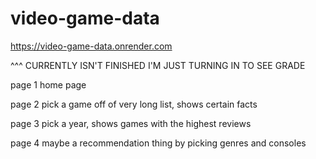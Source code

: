 # video-game-data

https://video-game-data.onrender.com

^^^
CURRENTLY ISN'T FINISHED I'M JUST TURNING IN TO SEE GRADE

page 1
home page

page 2 
pick a game off of very long list, shows certain facts

page 3 
pick a year, shows games with the highest reviews 

page 4 
maybe a recommendation thing by picking genres and consoles


